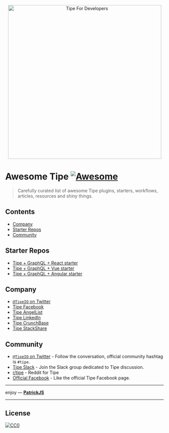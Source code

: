 <p align="center">
  <a href="https://tipe.io">
    <img width="487" alt="Tipe For Developers" src="https://user-images.githubusercontent.com/1016365/32705887-92e25d68-c7cd-11e7-9751-acdc196e7cb8.png">
  </a>
</p>

# Awesome Tipe [![Awesome](https://cdn.rawgit.com/sindresorhus/awesome/d7305f38d29fed78fa85652e3a63e154dd8e8829/media/badge.svg)](https://github.com/sindresorhus/awesome)
> Carefully curated list of awesome Tipe plugins, starters, workflows, articles, resources and shiny things.

## Contents
- [Company](#company)
- [Starter Repos](#starter-repos)
- [Community](#community)

## Starter Repos
 - [Tipe + GraphQL + React starter](https://github.com/tipeio/tipe-react-starter/)
 - [Tipe + GraphQL + Vue starter](https://github.com/tipeio/tipe-vue-starter/)
 - [Tipe + GraphQL + Angular starter](https://github.com/tipeio/tipe-angular-starter/)

## Company
 - [`@TipeIO` on Twitter](https://twitter.com/tipeio)
 - [Tipe Facebook](https://www.facebook.com/tipecms/)
 - [Tipe AngelList](https://angel.co/tipe)
 - [Tipe LinkedIn](https://www.linkedin.com/company/tipeio)
 - [Tipe CrunchBase](https://www.crunchbase.com/organization/tipe)
 - [Tipe StackShare](https://stackshare.io/tipe)

## Community
- [`@TipeIO` on Twitter](https://twitter.com/tipeio) - Follow the conversation, official community hashtag is `#tipe`.
- [Tipe Slack](https://tipe-community.slack.com) - Join the Slack group dedicated to Tipe discussion.
- [r/tipe](https://www.reddit.com/r/tipe/) - Reddit for Tipe
- [Official Facebook](https://www.facebook.com/tipecms/) - Like the official Tipe Facebook page.

___

enjoy — [**PatrickJS**](https://twitter.com/gdi2290)

___

## License

[![CC0](https://licensebuttons.net/p/zero/1.0/88x31.png)](https://creativecommons.org/publicdomain/zero/1.0/)
